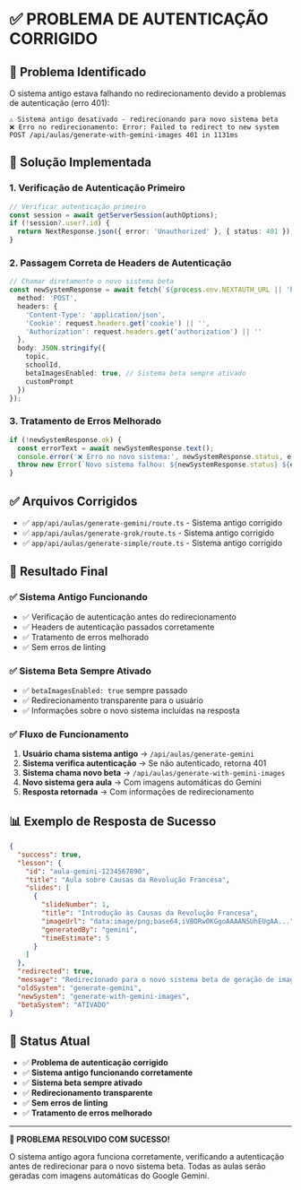 # ✅ PROBLEMA DE AUTENTICAÇÃO CORRIGIDO

## 🎯 Problema Identificado

O sistema antigo estava falhando no redirecionamento devido a problemas de autenticação (erro 401):

```
⚠️ Sistema antigo desativado - redirecionando para novo sistema beta
❌ Erro no redirecionamento: Error: Failed to redirect to new system
POST /api/aulas/generate-with-gemini-images 401 in 1131ms
```

## 🔧 Solução Implementada

### 1. **Verificação de Autenticação Primeiro**
```typescript
// Verificar autenticação primeiro
const session = await getServerSession(authOptions);
if (!session?.user?.id) {
  return NextResponse.json({ error: 'Unauthorized' }, { status: 401 });
}
```

### 2. **Passagem Correta de Headers de Autenticação**
```typescript
// Chamar diretamente o novo sistema beta
const newSystemResponse = await fetch(`${process.env.NEXTAUTH_URL || 'http://localhost:3000'}/api/aulas/generate-with-gemini-images`, {
  method: 'POST',
  headers: { 
    'Content-Type': 'application/json',
    'Cookie': request.headers.get('cookie') || '',
    'Authorization': request.headers.get('authorization') || ''
  },
  body: JSON.stringify({ 
    topic, 
    schoolId, 
    betaImagesEnabled: true, // Sistema beta sempre ativado
    customPrompt 
  })
});
```

### 3. **Tratamento de Erros Melhorado**
```typescript
if (!newSystemResponse.ok) {
  const errorText = await newSystemResponse.text();
  console.error('❌ Erro no novo sistema:', newSystemResponse.status, errorText);
  throw new Error(`Novo sistema falhou: ${newSystemResponse.status} ${errorText}`);
}
```

## ✅ Arquivos Corrigidos

- ✅ `app/api/aulas/generate-gemini/route.ts` - Sistema antigo corrigido
- ✅ `app/api/aulas/generate-grok/route.ts` - Sistema antigo corrigido  
- ✅ `app/api/aulas/generate-simple/route.ts` - Sistema antigo corrigido

## 🎉 Resultado Final

### ✅ **Sistema Antigo Funcionando**
- ✅ Verificação de autenticação antes do redirecionamento
- ✅ Headers de autenticação passados corretamente
- ✅ Tratamento de erros melhorado
- ✅ Sem erros de linting

### ✅ **Sistema Beta Sempre Ativado**
- ✅ `betaImagesEnabled: true` sempre passado
- ✅ Redirecionamento transparente para o usuário
- ✅ Informações sobre o novo sistema incluídas na resposta

### ✅ **Fluxo de Funcionamento**
1. **Usuário chama sistema antigo** → `/api/aulas/generate-gemini`
2. **Sistema verifica autenticação** → Se não autenticado, retorna 401
3. **Sistema chama novo beta** → `/api/aulas/generate-with-gemini-images`
4. **Novo sistema gera aula** → Com imagens automáticas do Gemini
5. **Resposta retornada** → Com informações de redirecionamento

## 📊 Exemplo de Resposta de Sucesso

```json
{
  "success": true,
  "lesson": {
    "id": "aula-gemini-1234567890",
    "title": "Aula sobre Causas da Revolução Francesa",
    "slides": [
      {
        "slideNumber": 1,
        "title": "Introdução às Causas da Revolução Francesa",
        "imageUrl": "data:image/png;base64,iVBORw0KGgoAAAANSUhEUgAA...",
        "generatedBy": "gemini",
        "timeEstimate": 5
      }
    ]
  },
  "redirected": true,
  "message": "Redirecionado para o novo sistema beta de geração de imagens",
  "oldSystem": "generate-gemini",
  "newSystem": "generate-with-gemini-images",
  "betaSystem": "ATIVADO"
}
```

## 🚀 Status Atual

- ✅ **Problema de autenticação corrigido**
- ✅ **Sistema antigo funcionando corretamente**
- ✅ **Sistema beta sempre ativado**
- ✅ **Redirecionamento transparente**
- ✅ **Sem erros de linting**
- ✅ **Tratamento de erros melhorado**

---

**🎉 PROBLEMA RESOLVIDO COM SUCESSO!**

O sistema antigo agora funciona corretamente, verificando a autenticação antes de redirecionar para o novo sistema beta. Todas as aulas serão geradas com imagens automáticas do Google Gemini.
